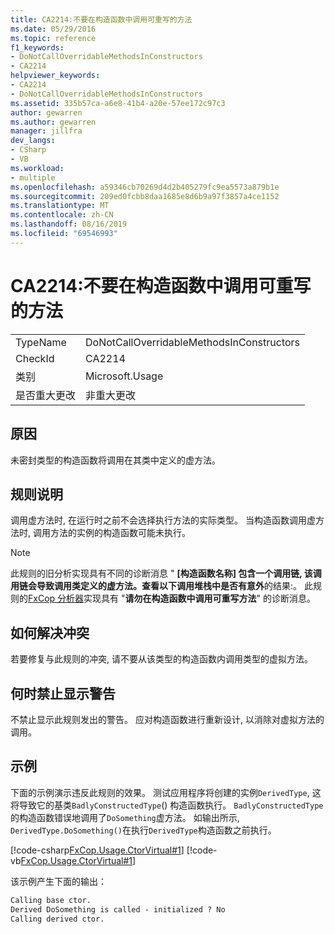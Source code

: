 ```yaml
---
title: CA2214:不要在构造函数中调用可重写的方法
ms.date: 05/29/2016
ms.topic: reference
f1_keywords:
- DoNotCallOverridableMethodsInConstructors
- CA2214
helpviewer_keywords:
- CA2214
- DoNotCallOverridableMethodsInConstructors
ms.assetid: 335b57ca-a6e8-41b4-a20e-57ee172c97c3
author: gewarren
ms.author: gewarren
manager: jillfra
dev_langs:
- CSharp
- VB
ms.workload:
- multiple
ms.openlocfilehash: a59346cb70269d4d2b405279fc9ea5573a879b1e
ms.sourcegitcommit: 209ed0fcbb8daa1685e8d6b9a97f3857a4ce1152
ms.translationtype: MT
ms.contentlocale: zh-CN
ms.lasthandoff: 08/16/2019
ms.locfileid: "69546993"
---
```

# <a name="ca2214-do-not-call-overridable-methods-in-constructors"></a>CA2214:不要在构造函数中调用可重写的方法

|||
|-|-|
|TypeName|DoNotCallOverridableMethodsInConstructors|
|CheckId|CA2214|
|类别|Microsoft.Usage|
|是否重大更改|非重大更改|

## <a name="cause"></a>原因

未密封类型的构造函数将调用在其类中定义的虚方法。

## <a name="rule-description"></a>规则说明

调用虚方法时, 在运行时之前不会选择执行方法的实际类型。 当构造函数调用虚方法时, 调用方法的实例的构造函数可能未执行。

> [!NOTE]
> 此规则的旧分析实现具有不同的诊断消息 " **\[构造函数名称] 包含一个调用链, 该调用链会导致调用类定义的虚方法。查看以下调用堆栈中是否有意外**的结果:。 此规则的[FxCop 分析器](install-fxcop-analyzers.md)实现具有 "**请勿在构造函数中调用可重写方法**" 的诊断消息。

## <a name="how-to-fix-violations"></a>如何解决冲突

若要修复与此规则的冲突, 请不要从该类型的构造函数内调用类型的虚拟方法。

## <a name="when-to-suppress-warnings"></a>何时禁止显示警告

不禁止显示此规则发出的警告。 应对构造函数进行重新设计, 以消除对虚拟方法的调用。

## <a name="example"></a>示例

下面的示例演示违反此规则的效果。 测试应用程序将创建的实例`DerivedType`, 这将导致它的基类`BadlyConstructedType`() 构造函数执行。 `BadlyConstructedType`的构造函数错误地调用了`DoSomething`虚方法。 如输出所示, `DerivedType.DoSomething()`在执行`DerivedType`构造函数之前执行。

[!code-csharp[FxCop.Usage.CtorVirtual#1](../code-quality/codesnippet/CSharp/ca2214-do-not-call-overridable-methods-in-constructors_1.cs)]
[!code-vb[FxCop.Usage.CtorVirtual#1](../code-quality/codesnippet/VisualBasic/ca2214-do-not-call-overridable-methods-in-constructors_1.vb)]

该示例产生下面的输出：

```txt
Calling base ctor.
Derived DoSomething is called - initialized ? No
Calling derived ctor.
```